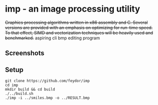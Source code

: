 # imp - an image processing utility
~~Graphics processing algorithms written in x86 assembly and C. Several versions are provided with an emphasis on optimizing for run-time speed. To that effect, SIMD and vectorization techniques will be heavily used and benchmarked.~~
aspiring cli bmp editing program

## Screenshots

## Setup
```console
git clone https://github.com/feydor/imp
cd imp
mkdir build && cd build
./../build.sh
./imp -i ../smiles.bmp -o ../RESULT.bmp
```